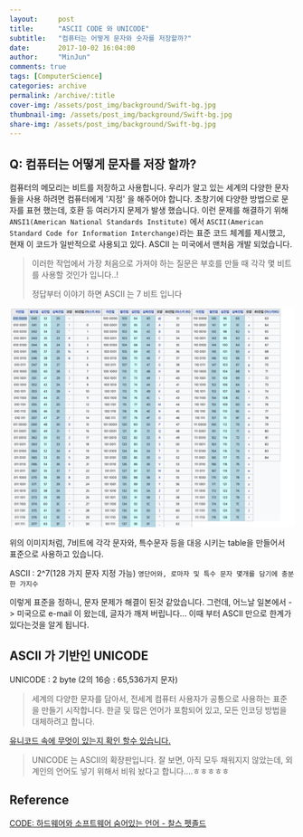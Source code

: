 ```yaml
---
layout:     post
title:      "ASCII CODE 와 UNICODE"
subtitle:   "컴퓨터는 어떻게 문자와 숫자를 저장할까?"
date:       2017-10-02 16:04:00
author:     "MinJun"
comments: true
tags: [ComputerScience]
categories: archive
permalink: /archive/:title
cover-img: /assets/post_img/background/Swift-bg.jpg
thumbnail-img: /assets/post_img/background/Swift-bg.jpg
share-img: /assets/post_img/background/Swift-bg.jpg
---
```



## Q: 컴퓨터는 어떻게 문자를 저장 할까?

컴퓨터의 메모리는 비트를 저장하고 사용합니다. 우리가 알고 있는 세계의 다양한 문자들을 사용 하려면 컴퓨터에게 '지정' 을 해주어야 합니다. 초창기에 다양한 방법으로 문자를 표현 했는데, 호환 등 여러가지 문제가 발생 했습니다. 이런 문제를 해결하기 위해 `ANSI1(American National Standards Institute)` 에서 `ASCII(American Standard Code for Information Interchange)`라는 표준 코드 체계를 제시했고, 현재 이 코드가 일반적으로 사용되고 있다. ASCII 는 미국에서 맨처음 개발 되었습니다.  

> 이러한 작업에서 가장 처음으로 가져야 하는 질문은 부호를 만들 때 각각 몇 비트를 사용할 것인가 입니다..!
> 
> 정답부터 이야기 하면 ASCII 는 7 비트 입니다


![screen](/assets/post_img/posts/ACSII.png)

위의 이미지처럼, 7비트에 각각 문자와, 특수문자 등을 대응 시키는 table을 만들어서 표준으로 사용하고 있습니다. 

ASCII : 2^7(128 가지 문자 지정 가능) `영단어와, 로마자 및 특수 문자 몇개를 담기에 충분한 가지수`

이렇게 표준을 정하니, 문자 문제가 해결이 된것 같았습니다. 그런데, 어느날 일본에서 -> 미국으로 e-mail 이 왔는데, 글자가 깨져 버립니다... 이때 부터 ASCII 만으로 한계가 있다는것을 알게 됩니다. 

## ASCII 가 기반인 UNICODE

UNICODE : 2 byte (2의 16승 : 65,536가지 문자)

> 세계의 다양한 문자를 담아서, 전세계 컴퓨터 사용자가 공통으로 사용하는 표준을 만들기 시작합니다. 한글 및 많은 언어가 포함되어 있고, 모든 인코딩 방법을 대체하려고 합니다.

[유니코드 속에 무엇이 있는지 확인 할수 있습니다.](https://ko.wikipedia.org/wiki/유니코드)

> UNICODE 는 ASCII의 확장판입니다. 잘 보면, 아직 모두 채워지지 않았는데, 외계인의 언어도 넣기 위해서 비워 놨다고 합니다....ㅎㅎㅎㅎㅎ
 

## Reference

[CODE: 하드웨어와 소프트웨어 숨어있는 언어 - 찰스 펫졸드](http://www.aladin.co.kr/shop/wproduct.aspx?ItemId=7781601)
